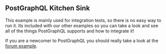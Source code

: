 ## PostGraphQL Kitchen Sink
This example is mainly used for integration tests, so there is no easy way to run it. Its included with our other examples so you can take a look and see all of the things PostGraphQL supports and how to integrate it!

If you are a newcomer to PostGraphQL you should really take a look at the [forum example](../forum).
